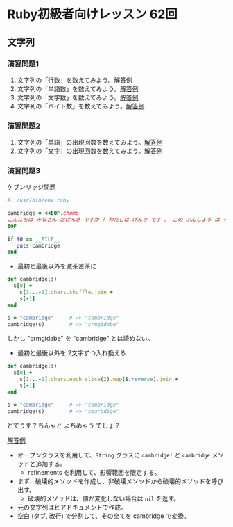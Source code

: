 # Ruby初級者向けレッスン 62回
## 文字列

### 演習問題1
1. 文字列の「行数」を数えてみよう。[解答例](https://github.com/higaki/learn_ruby_kansai_78/blob/master/ex11.rb)
1. 文字列の「単語数」を数えてみよう。[解答例](https://github.com/higaki/learn_ruby_kansai_78/blob/master/ex12.rb)
1. 文字列の「文字数」を数えてみよう。[解答例](https://github.com/higaki/learn_ruby_kansai_78/blob/master/ex13.rb)
1. 文字列の「バイト数」を数えてみよう。[解答例](https://github.com/higaki/learn_ruby_kansai_78/blob/master/ex14.rb)

### 演習問題2
1. 文字列の「単語」の出現回数を数えてみよう。[解答例](https://github.com/higaki/learn_ruby_kansai_78/blob/master/ex21.rb)
1. 文字列の「文字」の出現回数を数えてみよう。[解答例](https://github.com/higaki/learn_ruby_kansai_78/blob/master/ex22.rb)

### 演習問題3

ケブンリッジ問題

```ruby
#! /usr/bin/env ruby
 
cambridge = <<EOF.chomp
こんにちは みなさん おげんき ですか ? わたしは げんき です 。 この ぶんしょう は イギリス の ケンブリッジ だいがく の けんきゅう の けっか にんげん は もじ を にんしき する とき その さいしょ と さいご の もじさえ あっていれば じゅんばん は めちゃくちゃ でも ちゃんと よめる と いう けんきゅう に もとづいて わざと もじの じゅんばん を いれかえて あります 。 どうです ? ちゃんと よめちゃう でしょ ? ちゃんと よめたら はんのう よろしく
EOF
 
if $0 == __FILE__
   puts cambridge
end 
```

* 最初と最後以外を滅茶苦茶に

```ruby
def cambridge(s)
  s[0] +
    s[1...-1].chars.shuffle.join +
    s[-1]
end

s = "cambridge"     # => "cambridge"
cambridge(s)        # => "crmgidabe"
```

しかし "crmgidabe" を "cambridge" とは読めない。

* 最初と最後以外を 2文字ずつ入れ換える

```ruby
def cambridge(s)
  s[0] +
    s[1...-1].chars.each_slice(2).map(&:reverse).join +
    s[-1]
end

s = "cambridge"     # => "cambridge"
cambridge(s)        # => "cmarbdige"
```

どでうす ? ちんゃと よちめゃう でしょ ?

[解答例](https://github.com/higaki/learn_ruby_kansai_78/blob/master/ex3.rb)

* オープンクラスを利用して、`String` クラスに `cambridge!` と `cambridge` メソッドと追加する。
  * refinements を利用して、影響範囲を限定する。
* まず、破壊的メソッドを作成し、非破壊メソッドから破壊的メソッドを呼び出す。
  * 破壊的メソッドは、値が変化しない場合は `nil` を返す。
* 元の文字列はヒアドキュメントで作成。
* 空白 (タブ, 改行) で分割して、その全てを cambridge で変換。
